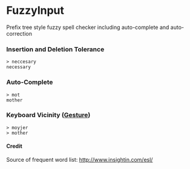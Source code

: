 FuzzyInput
=====

Prefix tree style fuzzy spell checker including auto-complete and auto-correction

### Insertion and Deletion Tolerance
    > neccesary
    necessary
### Auto-Complete
    > mot
    mother
### Keyboard Vicinity ([Gesture][crz]) 
    > moyjer
    > mother
#### Credit
Source of frequent word list:
http://www.insightin.com/esl/


[crz]:http://hsiangholin.github.io/blog/crzinput.html
